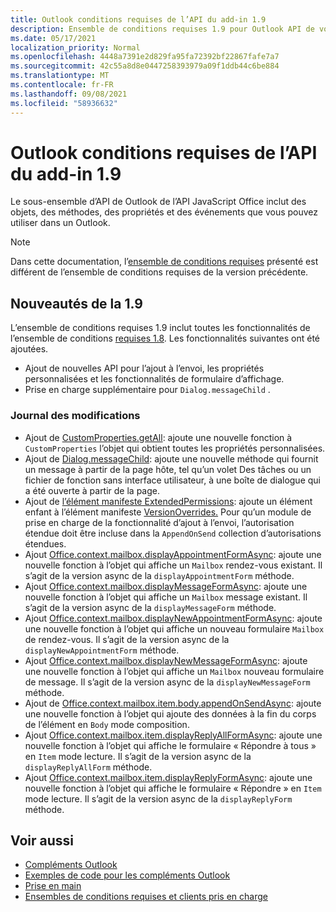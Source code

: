 ```yaml
---
title: Outlook conditions requises de l’API du add-in 1.9
description: Ensemble de conditions requises 1.9 pour Outlook API de votre application.
ms.date: 05/17/2021
localization_priority: Normal
ms.openlocfilehash: 4448a7391e2d829fa95fa72392bf22867fafe7a7
ms.sourcegitcommit: 42c55a8d8e0447258393979a09f1ddb44c6be884
ms.translationtype: MT
ms.contentlocale: fr-FR
ms.lasthandoff: 09/08/2021
ms.locfileid: "58936632"
---
```

# <a name="outlook-add-in-api-requirement-set-19"></a>Outlook conditions requises de l’API du add-in 1.9

Le sous-ensemble d’API de Outlook de l’API JavaScript Office inclut des objets, des méthodes, des propriétés et des événements que vous pouvez utiliser dans un Outlook.

> [!NOTE]
> Dans cette documentation, l’[ensemble de conditions requises](../../requirement-sets/outlook-api-requirement-sets.md) présenté est différent de l’ensemble de conditions requises de la version précédente.

## <a name="whats-new-in-19"></a>Nouveautés de la 1.9

L’ensemble de conditions requises 1.9 inclut toutes les fonctionnalités de l’ensemble de conditions [requises 1.8](../requirement-set-1.8/outlook-requirement-set-1.8.md). Les fonctionnalités suivantes ont été ajoutées.

- Ajout de nouvelles API pour l’ajout à l’envoi, les propriétés personnalisées et les fonctionnalités de formulaire d’affichage.
- Prise en charge supplémentaire pour `Dialog.messageChild` .

### <a name="change-log"></a>Journal des modifications

- Ajout de [CustomProperties.getAll](/javascript/api/outlook/office.customproperties?view=outlook-js-1.9&preserve-view=true#getAll__): ajoute une nouvelle fonction à `CustomProperties` l’objet qui obtient toutes les propriétés personnalisées.
- Ajout de [Dialog.messageChild](../../../develop/dialog-api-in-office-add-ins.md#pass-information-to-the-dialog-box): ajoute une nouvelle méthode qui fournit un message à partir de la page hôte, tel qu’un volet Des tâches ou un fichier de fonction sans interface utilisateur, à une boîte de dialogue qui a été ouverte à partir de la page.
- Ajout de [l’élément manifeste ExtendedPermissions](../../manifest/extendedpermissions.md): ajoute un élément enfant à l’élément manifeste [VersionOverrides.](../../manifest/versionoverrides.md) Pour qu’un module [](../../../outlook/append-on-send.md)de prise en charge de la fonctionnalité d’ajout à l’envoi, l’autorisation étendue doit être incluse dans la `AppendOnSend` collection d’autorisations étendues.
- Ajout [Office.context.mailbox.displayAppointmentFormAsync](/javascript/api/outlook/office.mailbox?view=outlook-js-1.9&preserve-view=true#displayAppointmentFormAsync_itemId__options__callback_): ajoute une nouvelle fonction à l’objet qui affiche un `Mailbox` rendez-vous existant. Il s’agit de la version async de la `displayAppointmentForm` méthode.
- Ajout [Office.context.mailbox.displayMessageFormAsync](/javascript/api/outlook/office.mailbox?view=outlook-js-1.9&preserve-view=true#displayMessageFormAsync_itemId__options__callback_): ajoute une nouvelle fonction à l’objet qui affiche un `Mailbox` message existant. Il s’agit de la version async de la `displayMessageForm` méthode.
- Ajout [Office.context.mailbox.displayNewAppointmentFormAsync](/javascript/api/outlook/office.mailbox?view=outlook-js-1.9&preserve-view=true#displayNewAppointmentFormAsync_parameters__options__callback_): ajoute une nouvelle fonction à l’objet qui affiche un nouveau formulaire `Mailbox` de rendez-vous. Il s’agit de la version async de la `displayNewAppointmentForm` méthode.
- Ajout [Office.context.mailbox.displayNewMessageFormAsync](/javascript/api/outlook/office.mailbox?view=outlook-js-1.9&preserve-view=true#displayNewMessageFormAsync_parameters__options__callback_): ajoute une nouvelle fonction à l’objet qui affiche un `Mailbox` nouveau formulaire de message. Il s’agit de la version async de la `displayNewMessageForm` méthode.
- Ajout de [Office.context.mailbox.item.body.appendOnSendAsync](/javascript/api/outlook/office.body?view=outlook-js-1.9&preserve-view=true#appendOnSendAsync_data__options__callback_): ajoute une nouvelle fonction à l’objet qui ajoute des données à la fin du corps de l’élément en `Body` mode composition.
- Ajout [Office.context.mailbox.item.displayReplyAllFormAsync](office.context.mailbox.item.md#methods): ajoute une nouvelle fonction à l’objet qui affiche le formulaire « Répondre à tous » en `Item` mode lecture. Il s’agit de la version async de la `displayReplyAllForm` méthode.
- Ajout [Office.context.mailbox.item.displayReplyFormAsync](office.context.mailbox.item.md#methods): ajoute une nouvelle fonction à l’objet qui affiche le formulaire « Répondre » en `Item` mode lecture. Il s’agit de la version async de la `displayReplyForm` méthode.

## <a name="see-also"></a>Voir aussi

- [Compléments Outlook](../../../outlook/outlook-add-ins-overview.md)
- [Exemples de code pour les compléments Outlook](https://developer.microsoft.com/outlook/gallery/?filterBy=Outlook,Samples,Add-ins)
- [Prise en main](../../../quickstarts/outlook-quickstart.md)
- [Ensembles de conditions requises et clients pris en charge](../../requirement-sets/outlook-api-requirement-sets.md)
